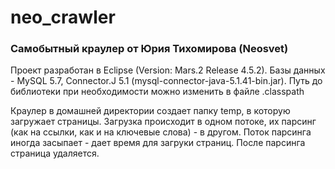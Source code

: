 # neo_crawler
### Самобытный краулер от Юрия Тихомирова (Neosvet)

Проект разработан в Eclipse (Version: Mars.2 Release 4.5.2).
Базы данных - MySQL 5.7, Connector.J 5.1 (mysql-connector-java-5.1.41-bin.jar).
Путь до библиотеки при необходимости можно изменить в файле .classpath

Краулер в домашней директории создает папку temp, в которую загружает страницы. 
Загрузка происходит в одном потоке, их парсинг (как на ссылки, как и на ключевые слова) - в другом. 
Поток парсинга иногда засыпает - дает время для загруки страниц. 
После парсинга страница удаляется.